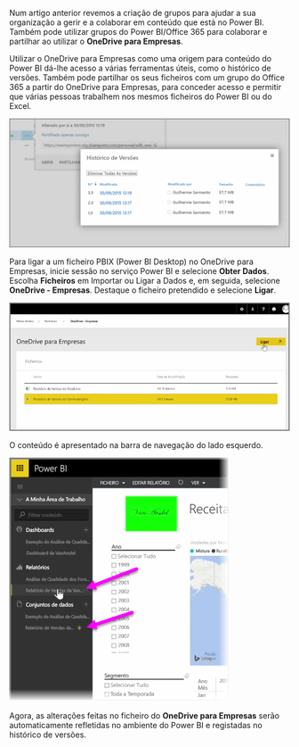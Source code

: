 Num artigo anterior revemos a criação de grupos para ajudar a sua organização a gerir e a colaborar em conteúdo que está no Power BI. Também pode utilizar grupos do Power BI/Office 365 para colaborar e partilhar ao utilizar o **OneDrive para Empresas**.

Utilizar o OneDrive para Empresas como uma origem para conteúdo do Power BI dá-lhe acesso a várias ferramentas úteis, como o histórico de versões. Também pode partilhar os seus ficheiros com um grupo do Office 365 a partir do OneDrive para Empresas, para conceder acesso e permitir que várias pessoas trabalhem nos mesmos ficheiros do Power BI ou do Excel.

![](media/6-4a-integrate-onedrive-for-business/6-4a_1.png)

Para ligar a um ficheiro PBIX (Power BI Desktop) no OneDrive para Empresas, inicie sessão no serviço Power BI e selecione **Obter Dados**. Escolha **Ficheiros** em Importar ou Ligar a Dados e, em seguida, selecione **OneDrive - Empresas**. Destaque o ficheiro pretendido e selecione **Ligar**.

![](media/6-4a-integrate-onedrive-for-business/6-4a_2.png)

O conteúdo é apresentado na barra de navegação do lado esquerdo.

![](media/6-4a-integrate-onedrive-for-business/6-4a_3.png)

Agora, as alterações feitas no ficheiro do **OneDrive para Empresas** serão automaticamente refletidas no ambiente do Power BI e registadas no histórico de versões.

